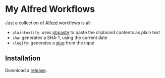 # My Alfred Workflows
Just a collection of [Alfred](https://www.alfredapp.com/) workflows is all:

- `plaintextify`: uses [pbpaste](https://developer.apple.com/legacy/library/documentation/Darwin/Reference/ManPages/man1/pbpaste.1.html) to paste the clipboard contents as plain text
- `sha`: generates a SHA-1, using the current date
- `slugify`: generates a [slug](https://en.wikipedia.org/wiki/Semantic_URL#Slug) from the input

## Installation
Download a [release](https://github.com/swinton/alfred-workflows/releases).

